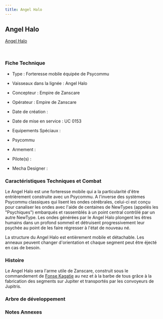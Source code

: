 ```yaml
---
title: Angel Halo
---
```


Angel Halo
----------





[Angel Halo](javascript:change_image_m('images/stories/saga/vgundam/mechas/angel-halo.png');)

 

### Fiche Technique


- Type : Forteresse mobile équipée de Psycommu
  
- Vaisseaux dans la lignée : Angel Halo
  
- Concepteur : Empire de Zanscare
  
- Opérateur : Empire de Zanscare
  
- Date de création : 
  
- Date de mise en service : UC 0153
  
- Equipements Spéciaux :


* Psycommu


- Armement :




- Pilote(s) : 





- Mecha Designer : 


### Caractéristiques Techniques et Combat


Le Angel Halo est une forteresse mobile qui a la particularité d'être entrièrement construite avec un Psycommu. A l'inverse des systèmes Psycommu classiques qui lisent les ondes cérébrales, celui-ci est conçu pour canaliser les ondes avec l'aide de centaines de NewTypes (appelés les "Psychiques") embarqués et rassemblés à un point central contrôlé par un autre NewType. Les ondes générées par le Angel Halo plongent les êtres humains dans un profond sommeil et détruisent progressivement leur psychée au point de les faire régresser à l'état de nouveau né. 


La structure du Angel Halo est entièrement mobile et détachable. Les anneaux peuvent changer d'orientation et chaque segment peut être éjecté en cas de besoin. 


### Histoire


Le Angel Halo sera l'arme utile de Zanscare, construit sous le commandement de [Fonse Kagatie](uc/victory-gundam/fonse-kagatie.html) au nez et à la barbe de tous grâce à la fabrication des segments sur Jupiter et transportés par les convoyeurs de Jupitris.


### Arbre de développement


### Notes Annexes



